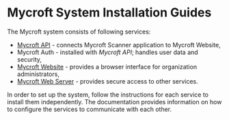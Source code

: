# Mycroft System Installation Guides

The Mycroft system consists of following services:

- [Mycroft API](./mycroft-api) - connects Mycroft Scanner application to Mycroft Website,
- Mycroft Auth - installed with _Mycroft API_; handles user data and security,
- [Mycroft Website](./mycroft-website) - provides a browser interface for organization administrators,
- [Mycroft Web Server](./mycroft-web-server) - provides secure access to other services.

In order to set up the system, follow the instructions for each service to install them independently.
The documentation provides information on how to configure the services to communicate with each other.
